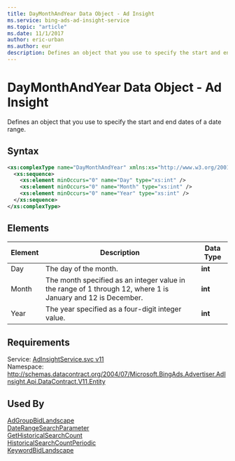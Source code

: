 ```yaml
---
title: DayMonthAndYear Data Object - Ad Insight
ms.service: bing-ads-ad-insight-service
ms.topic: "article"
ms.date: 11/1/2017
author: eric-urban
ms.author: eur
description: Defines an object that you use to specify the start and end dates of a date range.
---
```

# DayMonthAndYear Data Object - Ad Insight
Defines an object that you use to specify the start and end dates of a date range.

## Syntax
```xml
<xs:complexType name="DayMonthAndYear" xmlns:xs="http://www.w3.org/2001/XMLSchema">
  <xs:sequence>
    <xs:element minOccurs="0" name="Day" type="xs:int" />
    <xs:element minOccurs="0" name="Month" type="xs:int" />
    <xs:element minOccurs="0" name="Year" type="xs:int" />
  </xs:sequence>
</xs:complexType>
```

## <a name="elements"></a>Elements

|Element|Description|Data Type|
|-----------|---------------|-------------|
|<a name="day"></a>Day|The day of the month.|**int**|
|<a name="month"></a>Month|The month specified as an integer value in the range of 1 through 12, where 1 is January and 12 is December.|**int**|
|<a name="year"></a>Year|The year specified as a four-digit integer value.|**int**|

## Requirements
Service: [AdInsightService.svc v11](https://adinsight.api.bingads.microsoft.com/Api/Advertiser/AdInsight/v11/AdInsightService.svc)  
Namespace: http://schemas.datacontract.org/2004/07/Microsoft.BingAds.Advertiser.AdInsight.Api.DataContract.V11.Entity  

## Used By
[AdGroupBidLandscape](adgroupbidlandscape.md)  
[DateRangeSearchParameter](daterangesearchparameter.md)  
[GetHistoricalSearchCount](gethistoricalsearchcount.md)  
[HistoricalSearchCountPeriodic](historicalsearchcountperiodic.md)  
[KeywordBidLandscape](keywordbidlandscape.md)  

